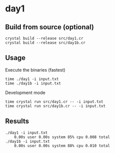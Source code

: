 # day1

## Build from source (optional)

```
crystal build --release src/day1.cr  
crystal build --release src/day1b.cr
```

## Usage

Execute the binaries (fastest)

```
time ./day1 -i input.txt
time ./day1b -i input.txt 
```

Development mode

```
time crystal run src/day1.cr -- -i input.txt
time crystal run src/day1b.cr -- -i input.txt
```

## Results

```
./day1 -i input.txt
    0.00s user 0.00s system 85% cpu 0.008 total
./day1b -i input.txt
    0.00s user 0.00s system 88% cpu 0.010 total
```